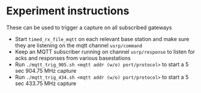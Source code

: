 # Experiment instructions

These can be used to trigger a capture on all subscribed gateways

- Start `timed_rx_file_mqtt` on each relevant base station and make sure they are listening on the mqtt channel `usrp/command`
- Keep an MQTT subscriber running on channel `usrp/response` to listen for acks and responses from various basestations
- Run `./mqtt_trig_905.sh <mqtt addr (w/o) port/protocol>` to start a 5 sec 904.75 MHz capture
- Run `./mqtt_trig_434.sh <mqtt addr (w/o) port/protocol>` to start a 5 sec 433.75 MHz capture